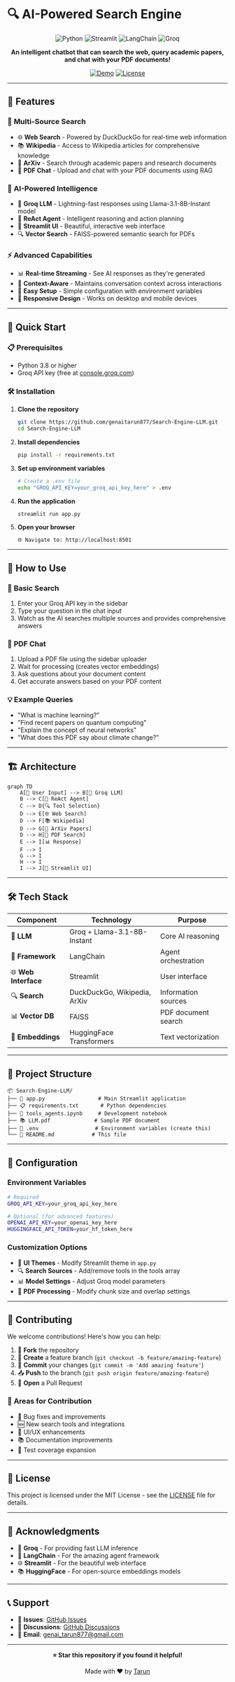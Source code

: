 # 🔍 AI-Powered Search Engine

<div align="center">

![Python](https://img.shields.io/badge/Python-3.8+-blue?style=for-the-badge&logo=python&logoColor=white)
![Streamlit](https://img.shields.io/badge/Streamlit-FF4B4B?style=for-the-badge&logo=streamlit&logoColor=white)
![LangChain](https://img.shields.io/badge/LangChain-1C3C3C?style=for-the-badge&logo=langchain&logoColor=white)
![Groq](https://img.shields.io/badge/Groq-00A67E?style=for-the-badge&logo=groq&logoColor=white)

**An intelligent chatbot that can search the web, query academic papers, and chat with your PDF documents!**

[![Demo](https://img.shields.io/badge/🚀-Live_Demo-red?style=for-the-badge)](https://search-engine-llm-fht3jfeavvcdtjhtfhccpg.streamlit.app/)
[![License](https://img.shields.io/badge/License-MIT-green?style=for-the-badge)](LICENSE)

</div>

---

## 🌟 Features

### 🔎 **Multi-Source Search**
- 🌐 **Web Search** - Powered by DuckDuckGo for real-time web information
- 📚 **Wikipedia** - Access to Wikipedia articles for comprehensive knowledge
- 📄 **ArXiv** - Search through academic papers and research documents
- 📖 **PDF Chat** - Upload and chat with your PDF documents using RAG

### 🤖 **AI-Powered Intelligence**
- 🧠 **Groq LLM** - Lightning-fast responses using Llama-3.1-8B-Instant model
- 🔄 **ReAct Agent** - Intelligent reasoning and action planning
- 💬 **Streamlit UI** - Beautiful, interactive web interface
- 🔍 **Vector Search** - FAISS-powered semantic search for PDFs

### ⚡ **Advanced Capabilities**
- 📊 **Real-time Streaming** - See AI responses as they're generated
- 🎯 **Context-Aware** - Maintains conversation context across interactions
- 🔧 **Easy Setup** - Simple configuration with environment variables
- 📱 **Responsive Design** - Works on desktop and mobile devices

---

## 🚀 Quick Start

### 📋 Prerequisites

- Python 3.8 or higher
- Groq API key (free at [console.groq.com](https://console.groq.com))

### 🛠️ Installation

1. **Clone the repository**
   ```bash
   git clone https://github.com/genaitarun877/Search-Engine-LLM.git
   cd Search-Engine-LLM
   ```

2. **Install dependencies**
   ```bash
   pip install -r requirements.txt
   ```

3. **Set up environment variables**
   ```bash
   # Create a .env file
   echo "GROQ_API_KEY=your_groq_api_key_here" > .env
   ```

4. **Run the application**
   ```bash
   streamlit run app.py
   ```

5. **Open your browser**
   ```
   🌐 Navigate to: http://localhost:8501
   ```

---

## 📖 How to Use

### 🎯 **Basic Search**
1. Enter your Groq API key in the sidebar
2. Type your question in the chat input
3. Watch as the AI searches multiple sources and provides comprehensive answers

### 📄 **PDF Chat**
1. Upload a PDF file using the sidebar uploader
2. Wait for processing (creates vector embeddings)
3. Ask questions about your document content
4. Get accurate answers based on your PDF content

### 💡 **Example Queries**
- "What is machine learning?"
- "Find recent papers on quantum computing"
- "Explain the concept of neural networks"
- "What does this PDF say about climate change?"

---

## 🏗️ Architecture

```mermaid
graph TD
    A[👤 User Input] --> B[🤖 Groq LLM]
    B --> C[🧠 ReAct Agent]
    C --> D{🔍 Tool Selection}
    D --> E[🌐 Web Search]
    D --> F[📚 Wikipedia]
    D --> G[📄 ArXiv Papers]
    D --> H[📖 PDF Search]
    E --> I[📊 Response]
    F --> I
    G --> I
    H --> I
    I --> J[💬 Streamlit UI]
```

---

## 🛠️ Tech Stack

| Component | Technology | Purpose |
|-----------|------------|---------|
| 🤖 **LLM** | Groq + Llama-3.1-8B-Instant | Core AI reasoning |
| 🔗 **Framework** | LangChain | Agent orchestration |
| 🌐 **Web Interface** | Streamlit | User interface |
| 🔍 **Search** | DuckDuckGo, Wikipedia, ArXiv | Information sources |
| 📊 **Vector DB** | FAISS | PDF document search |
| 🧮 **Embeddings** | HuggingFace Transformers | Text vectorization |

---

## 📁 Project Structure

```
📦 Search-Engine-LLM/
├── 📄 app.py                 # Main Streamlit application
├── 📋 requirements.txt       # Python dependencies
├── 📓 tools_agents.ipynb     # Development notebook
├── 📚 LLM.pdf              # Sample PDF document
├── 🔧 .env                  # Environment variables (create this)
└── 📖 README.md            # This file
```

---

## 🔧 Configuration

### Environment Variables
```bash
# Required
GROQ_API_KEY=your_groq_api_key_here

# Optional (for advanced features)
OPENAI_API_KEY=your_openai_key_here
HUGGINGFACE_API_TOKEN=your_hf_token_here
```

### Customization Options
- 🎨 **UI Themes** - Modify Streamlit theme in `app.py`
- 🔍 **Search Sources** - Add/remove tools in the tools array
- 📊 **Model Settings** - Adjust Groq model parameters
- 📄 **PDF Processing** - Modify chunk size and overlap settings

---

## 🤝 Contributing

We welcome contributions! Here's how you can help:

1. 🍴 **Fork** the repository
2. 🌿 **Create** a feature branch (`git checkout -b feature/amazing-feature`)
3. 💾 **Commit** your changes (`git commit -m 'Add amazing feature'`)
4. 📤 **Push** to the branch (`git push origin feature/amazing-feature`)
5. 🔄 **Open** a Pull Request

### 🎯 **Areas for Contribution**
- 🐛 Bug fixes and improvements
- 🆕 New search tools and integrations
- 🎨 UI/UX enhancements
- 📚 Documentation improvements
- 🧪 Test coverage expansion

---

## 📄 License

This project is licensed under the MIT License - see the [LICENSE](LICENSE) file for details.

---

## 🙏 Acknowledgments

- 🏢 **Groq** - For providing fast LLM inference
- 🔗 **LangChain** - For the amazing agent framework
- 🌐 **Streamlit** - For the beautiful web interface
- 📚 **HuggingFace** - For open-source embeddings models

---

## 📞 Support

- 🐛 **Issues**: [GitHub Issues](https://github.com/genaitarun877/Search-Engine-LLM/issues)
- 💬 **Discussions**: [GitHub Discussions](https://github.com/genaitarun877/Search-Engine-LLM/discussions)
- 📧 **Email**: genai_tarun877@gmail.com

---

<div align="center">

**⭐ Star this repository if you found it helpful!**

Made with ❤️ by [Tarun](https://github.com/genaitarun877)

</div>
